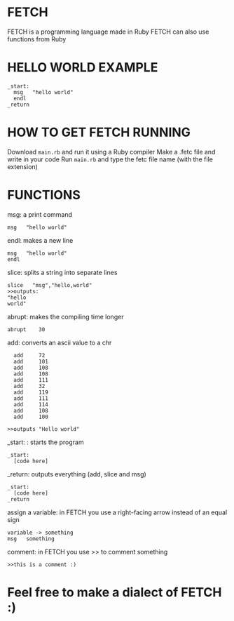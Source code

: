 # FETCH
FETCH is a programming language made in Ruby
FETCH can also use functions from Ruby

# HELLO WORLD EXAMPLE
```
_start:
  msg   "hello world"
  endl
_return
```

# HOW TO GET FETCH RUNNING
Download ```main.rb``` and run it using a Ruby compiler 
Make a .fetc file and write in your code 
Run ```main.rb``` and type the fetc file name (with the file extension) 

# FUNCTIONS


msg: a print command
```
msg   "hello world"

```

endl: makes a new line

```
msg   "hello world"
endl
```
slice: splits a string into separate lines

```
slice   "msg","hello,world"
>>outputs:
"hello
world"
```

abrupt: makes the compiling time longer 
```
abrupt    30
```
add: converts an ascii value to a chr
```
  add     72
  add     101
  add     108
  add     108
  add     111
  add     32
  add     119 
  add     111
  add     114
  add     108
  add     100 

>>outputs "Hello world"
```
_start: : starts the program
```
_start:
  [code here]
```
_return: outputs everything (add, slice and msg)
```
_start:
  [code here]
_return
```
assign a variable: in FETCH you use a right-facing arrow instead of an equal sign
```
variable -> something
msg   something
```
comment: in FETCH you use >> to comment something
 ```
 >>this is a comment :)
 
 ```
 
 
 
 
 
 
 
 
 
 
 
 # Feel free to make a dialect of FETCH :)
